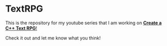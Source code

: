# TextRPG

This is the repository for my youtube series that I am working on [**Create a C++ Text RPG**!](https://www.youtube.com/watch?v=B2RPgKxsEVs&list=PL3HUvSWOJR7W9YSPUHodF3SZxAS5_unau&index=1&t=13s) 

Check it out and let me know what you think!
